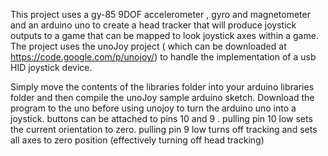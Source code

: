 This project uses  a gy-85 9DOF accelerometer , gyro and magnetometer and an arduino uno to create a head tracker that will produce joystick outputs to a game that can be mapped to look joystick axes within a game.
	The project uses the unoJoy project ( which can be downloaded at https://code.google.com/p/unojoy/) to handle the implementation of a usb HID joystick device.

Simply move the contents of the libraries folder into your arduino libraries folder and then compile the unoJoy sample arduino sketch.
Download the program to the uno before using unojoy to turn the arduino uno into a joystick.
 buttons can be attached to pins 10 and 9 . pulling pin 10 low sets the current orientation to zero. pulling pin 9 low turns off tracking and sets all axes to zero position (effectively turning off head tracking)
